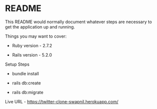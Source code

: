 # README

This README would normally document whatever steps are necessary to get the
application up and running.

Things you may want to cover:

* Ruby version - 2.7.2

* Rails version - 5.2.0

Setup Steps

* bundle install

* rails db:create

* rails db:migrate

Live URL - https://twitter-clone-swapnil.herokuapp.com/
